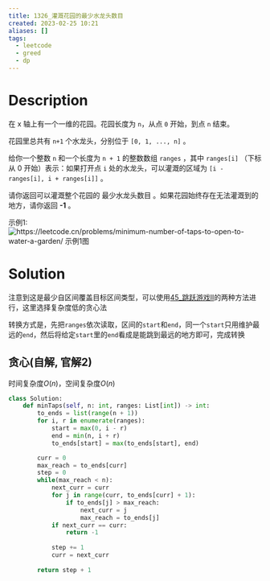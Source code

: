 ```yaml
---
title: 1326_灌溉花园的最少水龙头数目
created: 2023-02-25 10:21
aliases: []
tags:
  - leetcode 
  - greed 
  - dp 
---
```


# Description

在 x 轴上有一个一维的花园。花园长度为 `n`，从点 `0` 开始，到点 `n` 结束。

花园里总共有 `n+1` 个水龙头，分别位于 `[0, 1, ..., n]` 。

给你一个整数 `n` 和一个长度为 `n + 1` 的整数数组 `ranges` ，其中 `ranges[i]` （下标从 0 开始）表示：如果打开点 `i` 处的水龙头，可以灌溉的区域为 `[i -  ranges[i], i + ranges[i]]` 。

请你返回可以灌溉整个花园的 最少水龙头数目 。如果花园始终存在无法灌溉到的地方，请你返回 **-1** 。

示例1: 
![https://leetcode.cn/problems/minimum-number-of-taps-to-open-to-water-a-garden/ 示例1图](https://assets.leetcode-cn.com/aliyun-lc-upload/uploads/2020/01/19/1685_example_1.png)



# Solution

注意到这是最少自区间覆盖目标区间类型，可以使用[45_跳跃游戏II](45_跳跃游戏II.md)的两种方法进行，这里选择复杂度低的贪心法

转换方式是，先把`ranges`依次读取，区间的`start`和`end`，同一个`start`只用维护最远的`end`，然后将给定`start`里的`end`看成是能跳到最远的地方即可，完成转换

## 贪心(自解, 官解2)

时间复杂度$O(n)$，空间复杂度$O(n)$

```python
class Solution:
    def minTaps(self, n: int, ranges: List[int]) -> int:
        to_ends = list(range(n + 1))
        for i, r in enumerate(ranges):
            start = max(0, i - r)
            end = min(n, i + r)
            to_ends[start] = max(to_ends[start], end)

        curr = 0
        max_reach = to_ends[curr]
        step = 0
        while(max_reach < n):
            next_curr = curr
            for j in range(curr, to_ends[curr] + 1):
                if to_ends[j] > max_reach:
                    next_curr = j
                    max_reach = to_ends[j]
            if next_curr == curr:
                return -1
            
            step += 1
            curr = next_curr
        
        return step + 1
```

